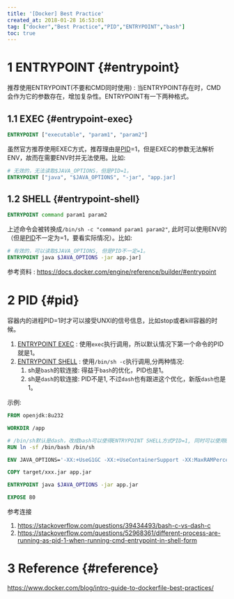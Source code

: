 ```yaml
---
title: '[Docker] Best Practice'
created_at: 2018-01-28 16:53:01
tag: ["docker","Best Practice","PID","ENTRYPOINT","bash"]
toc: true
---
```


# 1 ENTRYPOINT {#entrypoint} 

推荐使用ENTRYPOINT(不要和CMD同时使用) : 当ENTRYPOINT存在时，CMD会作为它的参数存在，增加复杂性。ENTRYPOINT有一下两种格式。

## 1.1 EXEC {#entrypoint-exec}

```dockerfile
ENTRYPOINT ["executable", "param1", "param2"]
```
虽然官方推荐使用EXEC方式，推荐理由是[PID]=1，但是EXEC的参数无法解析ENV，故而在需要ENV时并无法使用。比如:
```dockerfile
# 无效的，无法读取$JAVA_OPTIONS，但是PID=1。
ENTRYPOINT ["java", "$JAVA_OPTIONS", "-jar", "app.jar]
```

## 1.2 SHELL {#entrypoint-shell}

```dockerfile
ENTRYPOINT command param1 param2
```
上述命令会被转换成`/bin/sh -c "command param1 param2"`, 此时可以使用ENV的（但是[PID]不一定为=1，要看实际情况）。比如:
```dockerfile
# 有效的，可以读取$JAVA_OPTIONS, 但是PID不一定=1。
ENTRYPOINT java $JAVA_OPTIONS -jar app.jar]
```

参考资料 : <https://docs.docker.com/engine/reference/builder/#entrypoint>

# 2 PID {#pid}

容器内的进程PID=1时才可以接受UNXI的信号信息，比如stop或者kill容器的时候。

1. [ENTRYPOINT EXEC][ENTRYPOINT-EXEC] : 使用`exec`执行调用，所以默认情况下第一个命令的PID就是1。
2. [ENTRYPOINT SHELL][ENTRYPOINT-SHELL] : 使用`/bin/sh -c`执行调用,分两种情况:
    1. sh是`bash`的软连接: 得益于`bash`的优化，PID也是1。
    2. sh是`dash`的软连接: PID不是1, 不过`dash`也有跟进这个优化，新版`dash`也是1。

示例:
```dockerfile
FROM openjdk:8u232

WORKDIR /app

# /bin/sh默认是dash，改成bash可以使得ENTRYPOINT SHELL方式PID=1, 同时可以使用ENV。
RUN ln -sf /bin/bash /bin/sh

ENV JAVA_OPTIONS='-XX:+UseG1GC -XX:+UseContainerSupport -XX:MaxRAMPercentage=75.00'

COPY target/xxx.jar app.jar

ENTRYPOINT java $JAVA_OPTIONS -jar app.jar

EXPOSE 80
```


参考连接
1. <https://stackoverflow.com/questions/39434493/bash-c-vs-dash-c>
2. <https://stackoverflow.com/questions/52968361/different-process-are-running-as-pid-1-when-running-cmd-entrypoint-in-shell-form>

# 3 Reference {#reference}

https://www.docker.com/blog/intro-guide-to-dockerfile-best-practices/

[ENTRYPOINT-EXEC]:#entrypoint-exec
[ENTRYPOINT-SHELL]:#entrypoint-shell
[PID]:#pid

